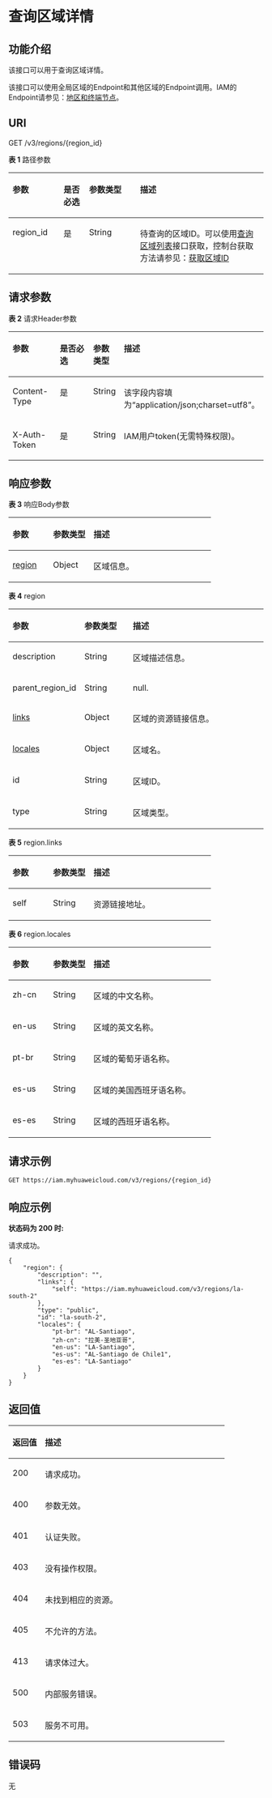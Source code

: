 # 查询区域详情<a name="iam_05_0002"></a>

## 功能介绍<a name="zh-cn_topic_0221482364_section119831821173717"></a>

该接口可以用于查询区域详情。

该接口可以使用全局区域的Endpoint和其他区域的Endpoint调用。IAM的Endpoint请参见：[地区和终端节点](https://developer.huaweicloud.com/endpoint?IAM)。

## URI<a name="zh-cn_topic_0221482364_section17984142193718"></a>

GET /v3/regions/\{region\_id\}

**表 1**  路径参数

<a name="zh-cn_topic_0221482364_table15985102117374"></a>
<table><thead align="left"><tr id="zh-cn_topic_0221482364_row398572143712"><th class="cellrowborder" valign="top" width="20%" id="mcps1.2.5.1.1"><p id="zh-cn_topic_0221482364_p6985132119372"><a name="zh-cn_topic_0221482364_p6985132119372"></a><a name="zh-cn_topic_0221482364_p6985132119372"></a>参数</p>
</th>
<th class="cellrowborder" valign="top" width="10%" id="mcps1.2.5.1.2"><p id="zh-cn_topic_0221482364_p10986521153716"><a name="zh-cn_topic_0221482364_p10986521153716"></a><a name="zh-cn_topic_0221482364_p10986521153716"></a>是否必选</p>
</th>
<th class="cellrowborder" valign="top" width="20%" id="mcps1.2.5.1.3"><p id="zh-cn_topic_0221482364_p198682193710"><a name="zh-cn_topic_0221482364_p198682193710"></a><a name="zh-cn_topic_0221482364_p198682193710"></a>参数类型</p>
</th>
<th class="cellrowborder" valign="top" width="50%" id="mcps1.2.5.1.4"><p id="zh-cn_topic_0221482364_p10987162173718"><a name="zh-cn_topic_0221482364_p10987162173718"></a><a name="zh-cn_topic_0221482364_p10987162173718"></a>描述</p>
</th>
</tr>
</thead>
<tbody><tr id="zh-cn_topic_0221482364_row179850210372"><td class="cellrowborder" valign="top" width="20%" headers="mcps1.2.5.1.1 "><p id="zh-cn_topic_0221482364_p149871421173718"><a name="zh-cn_topic_0221482364_p149871421173718"></a><a name="zh-cn_topic_0221482364_p149871421173718"></a>region_id</p>
</td>
<td class="cellrowborder" valign="top" width="10%" headers="mcps1.2.5.1.2 "><p id="zh-cn_topic_0221482364_p598712111377"><a name="zh-cn_topic_0221482364_p598712111377"></a><a name="zh-cn_topic_0221482364_p598712111377"></a>是</p>
</td>
<td class="cellrowborder" valign="top" width="20%" headers="mcps1.2.5.1.3 "><p id="zh-cn_topic_0221482364_p129882218375"><a name="zh-cn_topic_0221482364_p129882218375"></a><a name="zh-cn_topic_0221482364_p129882218375"></a>String</p>
</td>
<td class="cellrowborder" valign="top" width="50%" headers="mcps1.2.5.1.4 "><p id="zh-cn_topic_0221482364_p298872113718"><a name="zh-cn_topic_0221482364_p298872113718"></a><a name="zh-cn_topic_0221482364_p298872113718"></a>待查询的区域ID。可以使用<a href="查询区域列表.md">查询区域列表</a>接口获取，控制台获取方法请参见：<a href="https://console.huaweicloud.com/iam/?agencyId=d15f57bd355d4514bd9618bd648dd432®ion=cn-east-2&amp;locale=zh-cn#/iam/projects" target="_blank" rel="noopener noreferrer">获取区域ID</a></p>
</td>
</tr>
</tbody>
</table>

## 请求参数<a name="zh-cn_topic_0221482364_section11989821163714"></a>

**表 2**  请求Header参数

<a name="zh-cn_topic_0221482364_HeaderParameter"></a>
<table><thead align="left"><tr id="zh-cn_topic_0221482364_row49892216371"><th class="cellrowborder" valign="top" width="20%" id="mcps1.2.5.1.1"><p id="zh-cn_topic_0221482364_p17990152143715"><a name="zh-cn_topic_0221482364_p17990152143715"></a><a name="zh-cn_topic_0221482364_p17990152143715"></a>参数</p>
</th>
<th class="cellrowborder" valign="top" width="20%" id="mcps1.2.5.1.2"><p id="zh-cn_topic_0221482364_p59901621103715"><a name="zh-cn_topic_0221482364_p59901621103715"></a><a name="zh-cn_topic_0221482364_p59901621103715"></a>是否必选</p>
</th>
<th class="cellrowborder" valign="top" width="10%" id="mcps1.2.5.1.3"><p id="zh-cn_topic_0221482364_p199116216378"><a name="zh-cn_topic_0221482364_p199116216378"></a><a name="zh-cn_topic_0221482364_p199116216378"></a>参数类型</p>
</th>
<th class="cellrowborder" valign="top" width="50%" id="mcps1.2.5.1.4"><p id="zh-cn_topic_0221482364_p9991102118379"><a name="zh-cn_topic_0221482364_p9991102118379"></a><a name="zh-cn_topic_0221482364_p9991102118379"></a>描述</p>
</th>
</tr>
</thead>
<tbody><tr id="zh-cn_topic_0221482364_row898942110378"><td class="cellrowborder" valign="top" width="20%" headers="mcps1.2.5.1.1 "><p id="zh-cn_topic_0221482364_p2099152113719"><a name="zh-cn_topic_0221482364_p2099152113719"></a><a name="zh-cn_topic_0221482364_p2099152113719"></a>Content-Type</p>
</td>
<td class="cellrowborder" valign="top" width="20%" headers="mcps1.2.5.1.2 "><p id="zh-cn_topic_0221482364_p1999292116371"><a name="zh-cn_topic_0221482364_p1999292116371"></a><a name="zh-cn_topic_0221482364_p1999292116371"></a>是</p>
</td>
<td class="cellrowborder" valign="top" width="10%" headers="mcps1.2.5.1.3 "><p id="zh-cn_topic_0221482364_p16992182193714"><a name="zh-cn_topic_0221482364_p16992182193714"></a><a name="zh-cn_topic_0221482364_p16992182193714"></a>String</p>
</td>
<td class="cellrowborder" valign="top" width="50%" headers="mcps1.2.5.1.4 "><p id="zh-cn_topic_0221482364_p20992621103710"><a name="zh-cn_topic_0221482364_p20992621103710"></a><a name="zh-cn_topic_0221482364_p20992621103710"></a>该字段内容填为“application/json;charset=utf8”。</p>
</td>
</tr>
<tr id="zh-cn_topic_0221482364_row169891221163712"><td class="cellrowborder" valign="top" width="20%" headers="mcps1.2.5.1.1 "><p id="zh-cn_topic_0221482364_p119931521153710"><a name="zh-cn_topic_0221482364_p119931521153710"></a><a name="zh-cn_topic_0221482364_p119931521153710"></a>X-Auth-Token</p>
</td>
<td class="cellrowborder" valign="top" width="20%" headers="mcps1.2.5.1.2 "><p id="zh-cn_topic_0221482364_p13993521123719"><a name="zh-cn_topic_0221482364_p13993521123719"></a><a name="zh-cn_topic_0221482364_p13993521123719"></a>是</p>
</td>
<td class="cellrowborder" valign="top" width="10%" headers="mcps1.2.5.1.3 "><p id="zh-cn_topic_0221482364_p6994172183712"><a name="zh-cn_topic_0221482364_p6994172183712"></a><a name="zh-cn_topic_0221482364_p6994172183712"></a>String</p>
</td>
<td class="cellrowborder" valign="top" width="50%" headers="mcps1.2.5.1.4 "><p id="zh-cn_topic_0221482364_p799402103715"><a name="zh-cn_topic_0221482364_p799402103715"></a><a name="zh-cn_topic_0221482364_p799402103715"></a>IAM用户token(无需特殊权限)。</p>
</td>
</tr>
</tbody>
</table>

## 响应参数<a name="zh-cn_topic_0221482364_section6994142113374"></a>

**表 3**  响应Body参数

<a name="zh-cn_topic_0221482364_responseParameter"></a>
<table><thead align="left"><tr id="zh-cn_topic_0221482364_row6995162173713"><th class="cellrowborder" valign="top" width="20%" id="mcps1.2.4.1.1"><p id="zh-cn_topic_0221482364_p139962214374"><a name="zh-cn_topic_0221482364_p139962214374"></a><a name="zh-cn_topic_0221482364_p139962214374"></a>参数</p>
</th>
<th class="cellrowborder" valign="top" width="20%" id="mcps1.2.4.1.2"><p id="zh-cn_topic_0221482364_p599662111371"><a name="zh-cn_topic_0221482364_p599662111371"></a><a name="zh-cn_topic_0221482364_p599662111371"></a>参数类型</p>
</th>
<th class="cellrowborder" valign="top" width="60%" id="mcps1.2.4.1.3"><p id="zh-cn_topic_0221482364_p1099610216379"><a name="zh-cn_topic_0221482364_p1099610216379"></a><a name="zh-cn_topic_0221482364_p1099610216379"></a>描述</p>
</th>
</tr>
</thead>
<tbody><tr id="zh-cn_topic_0221482364_row69958219374"><td class="cellrowborder" valign="top" width="20%" headers="mcps1.2.4.1.1 "><p id="zh-cn_topic_0221482364_p99972218372"><a name="zh-cn_topic_0221482364_p99972218372"></a><a name="zh-cn_topic_0221482364_p99972218372"></a><a href="#zh-cn_topic_0221482364_response_Rs51RegionsArritem">region</a></p>
</td>
<td class="cellrowborder" valign="top" width="20%" headers="mcps1.2.4.1.2 "><p id="zh-cn_topic_0221482364_p13997321153718"><a name="zh-cn_topic_0221482364_p13997321153718"></a><a name="zh-cn_topic_0221482364_p13997321153718"></a>Object</p>
</td>
<td class="cellrowborder" valign="top" width="60%" headers="mcps1.2.4.1.3 "><p id="zh-cn_topic_0221482364_p7998132193717"><a name="zh-cn_topic_0221482364_p7998132193717"></a><a name="zh-cn_topic_0221482364_p7998132193717"></a>区域信息。</p>
</td>
</tr>
</tbody>
</table>

**表 4**  region

<a name="zh-cn_topic_0221482364_response_Rs51RegionsArritem"></a>
<table><thead align="left"><tr id="zh-cn_topic_0221482364_row129987212377"><th class="cellrowborder" valign="top" width="20%" id="mcps1.2.4.1.1"><p id="zh-cn_topic_0221482364_p1299914219374"><a name="zh-cn_topic_0221482364_p1299914219374"></a><a name="zh-cn_topic_0221482364_p1299914219374"></a>参数</p>
</th>
<th class="cellrowborder" valign="top" width="20%" id="mcps1.2.4.1.2"><p id="zh-cn_topic_0221482364_p159991421113718"><a name="zh-cn_topic_0221482364_p159991421113718"></a><a name="zh-cn_topic_0221482364_p159991421113718"></a>参数类型</p>
</th>
<th class="cellrowborder" valign="top" width="60%" id="mcps1.2.4.1.3"><p id="zh-cn_topic_0221482364_p30182293717"><a name="zh-cn_topic_0221482364_p30182293717"></a><a name="zh-cn_topic_0221482364_p30182293717"></a>描述</p>
</th>
</tr>
</thead>
<tbody><tr id="zh-cn_topic_0221482364_row16998162113372"><td class="cellrowborder" valign="top" width="20%" headers="mcps1.2.4.1.1 "><p id="zh-cn_topic_0221482364_p101122183710"><a name="zh-cn_topic_0221482364_p101122183710"></a><a name="zh-cn_topic_0221482364_p101122183710"></a>description</p>
</td>
<td class="cellrowborder" valign="top" width="20%" headers="mcps1.2.4.1.2 "><p id="zh-cn_topic_0221482364_p120222193719"><a name="zh-cn_topic_0221482364_p120222193719"></a><a name="zh-cn_topic_0221482364_p120222193719"></a>String</p>
</td>
<td class="cellrowborder" valign="top" width="60%" headers="mcps1.2.4.1.3 "><p id="zh-cn_topic_0221482364_p71162212374"><a name="zh-cn_topic_0221482364_p71162212374"></a><a name="zh-cn_topic_0221482364_p71162212374"></a>区域描述信息。</p>
</td>
</tr>
<tr id="zh-cn_topic_0221482364_row1799842114371"><td class="cellrowborder" valign="top" width="20%" headers="mcps1.2.4.1.1 "><p id="zh-cn_topic_0221482364_p91122273715"><a name="zh-cn_topic_0221482364_p91122273715"></a><a name="zh-cn_topic_0221482364_p91122273715"></a>parent_region_id</p>
</td>
<td class="cellrowborder" valign="top" width="20%" headers="mcps1.2.4.1.2 "><p id="zh-cn_topic_0221482364_p6111221379"><a name="zh-cn_topic_0221482364_p6111221379"></a><a name="zh-cn_topic_0221482364_p6111221379"></a>String</p>
</td>
<td class="cellrowborder" valign="top" width="60%" headers="mcps1.2.4.1.3 "><p id="zh-cn_topic_0221482364_p192192263716"><a name="zh-cn_topic_0221482364_p192192263716"></a><a name="zh-cn_topic_0221482364_p192192263716"></a>null.</p>
</td>
</tr>
<tr id="zh-cn_topic_0221482364_row12998162111376"><td class="cellrowborder" valign="top" width="20%" headers="mcps1.2.4.1.1 "><p id="zh-cn_topic_0221482364_p829221376"><a name="zh-cn_topic_0221482364_p829221376"></a><a name="zh-cn_topic_0221482364_p829221376"></a><a href="#zh-cn_topic_0221482364_response_Rs51RegionsArritemLinks">links</a></p>
</td>
<td class="cellrowborder" valign="top" width="20%" headers="mcps1.2.4.1.2 "><p id="zh-cn_topic_0221482364_p43322153715"><a name="zh-cn_topic_0221482364_p43322153715"></a><a name="zh-cn_topic_0221482364_p43322153715"></a>Object</p>
</td>
<td class="cellrowborder" valign="top" width="60%" headers="mcps1.2.4.1.3 "><p id="zh-cn_topic_0221482364_p1231122113716"><a name="zh-cn_topic_0221482364_p1231122113716"></a><a name="zh-cn_topic_0221482364_p1231122113716"></a>区域的资源链接信息。</p>
</td>
</tr>
<tr id="zh-cn_topic_0221482364_row1699811212376"><td class="cellrowborder" valign="top" width="20%" headers="mcps1.2.4.1.1 "><p id="zh-cn_topic_0221482364_p2031228375"><a name="zh-cn_topic_0221482364_p2031228375"></a><a name="zh-cn_topic_0221482364_p2031228375"></a><a href="#zh-cn_topic_0221482364_response_Rs51RegionsArritemLocales">locales</a></p>
</td>
<td class="cellrowborder" valign="top" width="20%" headers="mcps1.2.4.1.2 "><p id="zh-cn_topic_0221482364_p74132218376"><a name="zh-cn_topic_0221482364_p74132218376"></a><a name="zh-cn_topic_0221482364_p74132218376"></a>Object</p>
</td>
<td class="cellrowborder" valign="top" width="60%" headers="mcps1.2.4.1.3 "><p id="zh-cn_topic_0221482364_p17452218375"><a name="zh-cn_topic_0221482364_p17452218375"></a><a name="zh-cn_topic_0221482364_p17452218375"></a>区域名。</p>
</td>
</tr>
<tr id="zh-cn_topic_0221482364_row1999832110374"><td class="cellrowborder" valign="top" width="20%" headers="mcps1.2.4.1.1 "><p id="zh-cn_topic_0221482364_p14192219378"><a name="zh-cn_topic_0221482364_p14192219378"></a><a name="zh-cn_topic_0221482364_p14192219378"></a>id</p>
</td>
<td class="cellrowborder" valign="top" width="20%" headers="mcps1.2.4.1.2 "><p id="zh-cn_topic_0221482364_p145192215378"><a name="zh-cn_topic_0221482364_p145192215378"></a><a name="zh-cn_topic_0221482364_p145192215378"></a>String</p>
</td>
<td class="cellrowborder" valign="top" width="60%" headers="mcps1.2.4.1.3 "><p id="zh-cn_topic_0221482364_p1553229378"><a name="zh-cn_topic_0221482364_p1553229378"></a><a name="zh-cn_topic_0221482364_p1553229378"></a>区域ID。</p>
</td>
</tr>
<tr id="zh-cn_topic_0221482364_row1699852120378"><td class="cellrowborder" valign="top" width="20%" headers="mcps1.2.4.1.1 "><p id="zh-cn_topic_0221482364_p196132212378"><a name="zh-cn_topic_0221482364_p196132212378"></a><a name="zh-cn_topic_0221482364_p196132212378"></a>type</p>
</td>
<td class="cellrowborder" valign="top" width="20%" headers="mcps1.2.4.1.2 "><p id="zh-cn_topic_0221482364_p186132243717"><a name="zh-cn_topic_0221482364_p186132243717"></a><a name="zh-cn_topic_0221482364_p186132243717"></a>String</p>
</td>
<td class="cellrowborder" valign="top" width="60%" headers="mcps1.2.4.1.3 "><p id="zh-cn_topic_0221482364_p7692253720"><a name="zh-cn_topic_0221482364_p7692253720"></a><a name="zh-cn_topic_0221482364_p7692253720"></a>区域类型。</p>
</td>
</tr>
</tbody>
</table>

**表 5**  region.links

<a name="zh-cn_topic_0221482364_response_Rs51RegionsArritemLinks"></a>
<table><thead align="left"><tr id="zh-cn_topic_0221482364_row1874229373"><th class="cellrowborder" valign="top" width="20%" id="mcps1.2.4.1.1"><p id="zh-cn_topic_0221482364_p10713226377"><a name="zh-cn_topic_0221482364_p10713226377"></a><a name="zh-cn_topic_0221482364_p10713226377"></a>参数</p>
</th>
<th class="cellrowborder" valign="top" width="20%" id="mcps1.2.4.1.2"><p id="zh-cn_topic_0221482364_p681222183720"><a name="zh-cn_topic_0221482364_p681222183720"></a><a name="zh-cn_topic_0221482364_p681222183720"></a>参数类型</p>
</th>
<th class="cellrowborder" valign="top" width="60%" id="mcps1.2.4.1.3"><p id="zh-cn_topic_0221482364_p1382228379"><a name="zh-cn_topic_0221482364_p1382228379"></a><a name="zh-cn_topic_0221482364_p1382228379"></a>描述</p>
</th>
</tr>
</thead>
<tbody><tr id="zh-cn_topic_0221482364_row7772243719"><td class="cellrowborder" valign="top" width="20%" headers="mcps1.2.4.1.1 "><p id="zh-cn_topic_0221482364_p13862219373"><a name="zh-cn_topic_0221482364_p13862219373"></a><a name="zh-cn_topic_0221482364_p13862219373"></a>self</p>
</td>
<td class="cellrowborder" valign="top" width="20%" headers="mcps1.2.4.1.2 "><p id="zh-cn_topic_0221482364_p19914221375"><a name="zh-cn_topic_0221482364_p19914221375"></a><a name="zh-cn_topic_0221482364_p19914221375"></a>String</p>
</td>
<td class="cellrowborder" valign="top" width="60%" headers="mcps1.2.4.1.3 "><p id="zh-cn_topic_0221482364_p179622153711"><a name="zh-cn_topic_0221482364_p179622153711"></a><a name="zh-cn_topic_0221482364_p179622153711"></a>资源链接地址。</p>
</td>
</tr>
</tbody>
</table>

**表 6**  region.locales

<a name="zh-cn_topic_0221482364_response_Rs51RegionsArritemLocales"></a>
<table><thead align="left"><tr id="zh-cn_topic_0221482364_row61012225376"><th class="cellrowborder" valign="top" width="20%" id="mcps1.2.4.1.1"><p id="zh-cn_topic_0221482364_p15100229375"><a name="zh-cn_topic_0221482364_p15100229375"></a><a name="zh-cn_topic_0221482364_p15100229375"></a>参数</p>
</th>
<th class="cellrowborder" valign="top" width="20%" id="mcps1.2.4.1.2"><p id="zh-cn_topic_0221482364_p181115227377"><a name="zh-cn_topic_0221482364_p181115227377"></a><a name="zh-cn_topic_0221482364_p181115227377"></a>参数类型</p>
</th>
<th class="cellrowborder" valign="top" width="60%" id="mcps1.2.4.1.3"><p id="zh-cn_topic_0221482364_p1411722173719"><a name="zh-cn_topic_0221482364_p1411722173719"></a><a name="zh-cn_topic_0221482364_p1411722173719"></a>描述</p>
</th>
</tr>
</thead>
<tbody><tr id="zh-cn_topic_0221482364_row141012211377"><td class="cellrowborder" valign="top" width="20%" headers="mcps1.2.4.1.1 "><p id="zh-cn_topic_0221482364_p131162273717"><a name="zh-cn_topic_0221482364_p131162273717"></a><a name="zh-cn_topic_0221482364_p131162273717"></a>zh-cn</p>
</td>
<td class="cellrowborder" valign="top" width="20%" headers="mcps1.2.4.1.2 "><p id="zh-cn_topic_0221482364_p112722103716"><a name="zh-cn_topic_0221482364_p112722103716"></a><a name="zh-cn_topic_0221482364_p112722103716"></a>String</p>
</td>
<td class="cellrowborder" valign="top" width="60%" headers="mcps1.2.4.1.3 "><p id="zh-cn_topic_0221482364_p161202273720"><a name="zh-cn_topic_0221482364_p161202273720"></a><a name="zh-cn_topic_0221482364_p161202273720"></a>区域的中文名称。</p>
</td>
</tr>
<tr id="zh-cn_topic_0221482364_row1010122143718"><td class="cellrowborder" valign="top" width="20%" headers="mcps1.2.4.1.1 "><p id="zh-cn_topic_0221482364_p41352219379"><a name="zh-cn_topic_0221482364_p41352219379"></a><a name="zh-cn_topic_0221482364_p41352219379"></a>en-us</p>
</td>
<td class="cellrowborder" valign="top" width="20%" headers="mcps1.2.4.1.2 "><p id="zh-cn_topic_0221482364_p17131622193717"><a name="zh-cn_topic_0221482364_p17131622193717"></a><a name="zh-cn_topic_0221482364_p17131622193717"></a>String</p>
</td>
<td class="cellrowborder" valign="top" width="60%" headers="mcps1.2.4.1.3 "><p id="zh-cn_topic_0221482364_p7134226379"><a name="zh-cn_topic_0221482364_p7134226379"></a><a name="zh-cn_topic_0221482364_p7134226379"></a>区域的英文名称。</p>
</td>
</tr>
<tr id="zh-cn_topic_0221482364_row171042283718"><td class="cellrowborder" valign="top" width="20%" headers="mcps1.2.4.1.1 "><p id="zh-cn_topic_0221482364_p19141822143713"><a name="zh-cn_topic_0221482364_p19141822143713"></a><a name="zh-cn_topic_0221482364_p19141822143713"></a>pt-br</p>
</td>
<td class="cellrowborder" valign="top" width="20%" headers="mcps1.2.4.1.2 "><p id="zh-cn_topic_0221482364_p314222193713"><a name="zh-cn_topic_0221482364_p314222193713"></a><a name="zh-cn_topic_0221482364_p314222193713"></a>String</p>
</td>
<td class="cellrowborder" valign="top" width="60%" headers="mcps1.2.4.1.3 "><p id="zh-cn_topic_0221482364_p214192213716"><a name="zh-cn_topic_0221482364_p214192213716"></a><a name="zh-cn_topic_0221482364_p214192213716"></a>区域的葡萄牙语名称。</p>
</td>
</tr>
<tr id="zh-cn_topic_0221482364_row141042218371"><td class="cellrowborder" valign="top" width="20%" headers="mcps1.2.4.1.1 "><p id="zh-cn_topic_0221482364_p1215122219375"><a name="zh-cn_topic_0221482364_p1215122219375"></a><a name="zh-cn_topic_0221482364_p1215122219375"></a>es-us</p>
</td>
<td class="cellrowborder" valign="top" width="20%" headers="mcps1.2.4.1.2 "><p id="zh-cn_topic_0221482364_p1515102212370"><a name="zh-cn_topic_0221482364_p1515102212370"></a><a name="zh-cn_topic_0221482364_p1515102212370"></a>String</p>
</td>
<td class="cellrowborder" valign="top" width="60%" headers="mcps1.2.4.1.3 "><p id="zh-cn_topic_0221482364_p17151122193714"><a name="zh-cn_topic_0221482364_p17151122193714"></a><a name="zh-cn_topic_0221482364_p17151122193714"></a>区域的美国西班牙语名称。</p>
</td>
</tr>
<tr id="zh-cn_topic_0221482364_row131017224371"><td class="cellrowborder" valign="top" width="20%" headers="mcps1.2.4.1.1 "><p id="zh-cn_topic_0221482364_p21682223720"><a name="zh-cn_topic_0221482364_p21682223720"></a><a name="zh-cn_topic_0221482364_p21682223720"></a>es-es</p>
</td>
<td class="cellrowborder" valign="top" width="20%" headers="mcps1.2.4.1.2 "><p id="zh-cn_topic_0221482364_p11161922153714"><a name="zh-cn_topic_0221482364_p11161922153714"></a><a name="zh-cn_topic_0221482364_p11161922153714"></a>String</p>
</td>
<td class="cellrowborder" valign="top" width="60%" headers="mcps1.2.4.1.3 "><p id="zh-cn_topic_0221482364_p12161422183711"><a name="zh-cn_topic_0221482364_p12161422183711"></a><a name="zh-cn_topic_0221482364_p12161422183711"></a>区域的西班牙语名称。</p>
</td>
</tr>
</tbody>
</table>

## 请求示例<a name="zh-cn_topic_0221482364_section1117222133718"></a>

```
GET https://iam.myhuaweicloud.com/v3/regions/{region_id}
```

## 响应示例<a name="zh-cn_topic_0221482364_section81822214374"></a>

**状态码为 200 时:**

请求成功。

```
{
    "region": {
        "description": "",
        "links": {
            "self": "https://iam.myhuaweicloud.com/v3/regions/la-south-2"
        },
        "type": "public",
        "id": "la-south-2",
        "locales": {
            "pt-br": "AL-Santiago",
            "zh-cn": "拉美-圣地亚哥",
            "en-us": "LA-Santiago",
            "es-us": "AL-Santiago de Chile1",
            "es-es": "LA-Santiago"
        }
    }
}
```

## 返回值<a name="zh-cn_topic_0221482364_section13243221375"></a>

<a name="zh-cn_topic_0221482364_table2428"></a>
<table><thead align="left"><tr id="zh-cn_topic_0221482364_row122419224374"><th class="cellrowborder" valign="top" width="15%" id="mcps1.1.3.1.1"><p id="zh-cn_topic_0221482364_p172522216375"><a name="zh-cn_topic_0221482364_p172522216375"></a><a name="zh-cn_topic_0221482364_p172522216375"></a>返回值</p>
</th>
<th class="cellrowborder" valign="top" width="85%" id="mcps1.1.3.1.2"><p id="zh-cn_topic_0221482364_p825162213715"><a name="zh-cn_topic_0221482364_p825162213715"></a><a name="zh-cn_topic_0221482364_p825162213715"></a>描述</p>
</th>
</tr>
</thead>
<tbody><tr id="zh-cn_topic_0221482364_row102412219376"><td class="cellrowborder" valign="top" width="15%" headers="mcps1.1.3.1.1 "><p id="zh-cn_topic_0221482364_p192632220371"><a name="zh-cn_topic_0221482364_p192632220371"></a><a name="zh-cn_topic_0221482364_p192632220371"></a>200</p>
</td>
<td class="cellrowborder" valign="top" width="85%" headers="mcps1.1.3.1.2 "><p id="zh-cn_topic_0221482364_p0266227379"><a name="zh-cn_topic_0221482364_p0266227379"></a><a name="zh-cn_topic_0221482364_p0266227379"></a>请求成功。</p>
</td>
</tr>
<tr id="zh-cn_topic_0221482364_row18255221379"><td class="cellrowborder" valign="top" width="15%" headers="mcps1.1.3.1.1 "><p id="zh-cn_topic_0221482364_p4261922103719"><a name="zh-cn_topic_0221482364_p4261922103719"></a><a name="zh-cn_topic_0221482364_p4261922103719"></a>400</p>
</td>
<td class="cellrowborder" valign="top" width="85%" headers="mcps1.1.3.1.2 "><p id="zh-cn_topic_0221482364_p92752293710"><a name="zh-cn_topic_0221482364_p92752293710"></a><a name="zh-cn_topic_0221482364_p92752293710"></a>参数无效。</p>
</td>
</tr>
<tr id="zh-cn_topic_0221482364_row725922153717"><td class="cellrowborder" valign="top" width="15%" headers="mcps1.1.3.1.1 "><p id="zh-cn_topic_0221482364_p4275225378"><a name="zh-cn_topic_0221482364_p4275225378"></a><a name="zh-cn_topic_0221482364_p4275225378"></a>401</p>
</td>
<td class="cellrowborder" valign="top" width="85%" headers="mcps1.1.3.1.2 "><p id="zh-cn_topic_0221482364_p327132223714"><a name="zh-cn_topic_0221482364_p327132223714"></a><a name="zh-cn_topic_0221482364_p327132223714"></a>认证失败。</p>
</td>
</tr>
<tr id="zh-cn_topic_0221482364_row7251122123710"><td class="cellrowborder" valign="top" width="15%" headers="mcps1.1.3.1.1 "><p id="zh-cn_topic_0221482364_p1728122210374"><a name="zh-cn_topic_0221482364_p1728122210374"></a><a name="zh-cn_topic_0221482364_p1728122210374"></a>403</p>
</td>
<td class="cellrowborder" valign="top" width="85%" headers="mcps1.1.3.1.2 "><p id="zh-cn_topic_0221482364_p928182210379"><a name="zh-cn_topic_0221482364_p928182210379"></a><a name="zh-cn_topic_0221482364_p928182210379"></a>没有操作权限。</p>
</td>
</tr>
<tr id="zh-cn_topic_0221482364_row22542213375"><td class="cellrowborder" valign="top" width="15%" headers="mcps1.1.3.1.1 "><p id="zh-cn_topic_0221482364_p928122216372"><a name="zh-cn_topic_0221482364_p928122216372"></a><a name="zh-cn_topic_0221482364_p928122216372"></a>404</p>
</td>
<td class="cellrowborder" valign="top" width="85%" headers="mcps1.1.3.1.2 "><p id="zh-cn_topic_0221482364_p12952212373"><a name="zh-cn_topic_0221482364_p12952212373"></a><a name="zh-cn_topic_0221482364_p12952212373"></a>未找到相应的资源。</p>
</td>
</tr>
<tr id="zh-cn_topic_0221482364_row72552218371"><td class="cellrowborder" valign="top" width="15%" headers="mcps1.1.3.1.1 "><p id="zh-cn_topic_0221482364_p1929162243716"><a name="zh-cn_topic_0221482364_p1929162243716"></a><a name="zh-cn_topic_0221482364_p1929162243716"></a>405</p>
</td>
<td class="cellrowborder" valign="top" width="85%" headers="mcps1.1.3.1.2 "><p id="zh-cn_topic_0221482364_p7291225376"><a name="zh-cn_topic_0221482364_p7291225376"></a><a name="zh-cn_topic_0221482364_p7291225376"></a>不允许的方法。</p>
</td>
</tr>
<tr id="zh-cn_topic_0221482364_row1125622173720"><td class="cellrowborder" valign="top" width="15%" headers="mcps1.1.3.1.1 "><p id="zh-cn_topic_0221482364_p18303221370"><a name="zh-cn_topic_0221482364_p18303221370"></a><a name="zh-cn_topic_0221482364_p18303221370"></a>413</p>
</td>
<td class="cellrowborder" valign="top" width="85%" headers="mcps1.1.3.1.2 "><p id="zh-cn_topic_0221482364_p113019228378"><a name="zh-cn_topic_0221482364_p113019228378"></a><a name="zh-cn_topic_0221482364_p113019228378"></a>请求体过大。</p>
</td>
</tr>
<tr id="zh-cn_topic_0221482364_row825132213719"><td class="cellrowborder" valign="top" width="15%" headers="mcps1.1.3.1.1 "><p id="zh-cn_topic_0221482364_p163012221379"><a name="zh-cn_topic_0221482364_p163012221379"></a><a name="zh-cn_topic_0221482364_p163012221379"></a>500</p>
</td>
<td class="cellrowborder" valign="top" width="85%" headers="mcps1.1.3.1.2 "><p id="zh-cn_topic_0221482364_p113118228374"><a name="zh-cn_topic_0221482364_p113118228374"></a><a name="zh-cn_topic_0221482364_p113118228374"></a>内部服务错误。</p>
</td>
</tr>
<tr id="zh-cn_topic_0221482364_row12532220377"><td class="cellrowborder" valign="top" width="15%" headers="mcps1.1.3.1.1 "><p id="zh-cn_topic_0221482364_p531132212377"><a name="zh-cn_topic_0221482364_p531132212377"></a><a name="zh-cn_topic_0221482364_p531132212377"></a>503</p>
</td>
<td class="cellrowborder" valign="top" width="85%" headers="mcps1.1.3.1.2 "><p id="zh-cn_topic_0221482364_p8311922183717"><a name="zh-cn_topic_0221482364_p8311922183717"></a><a name="zh-cn_topic_0221482364_p8311922183717"></a>服务不可用。</p>
</td>
</tr>
</tbody>
</table>

## 错误码<a name="zh-cn_topic_0221482364_section83232213374"></a>

无

